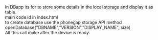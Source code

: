 


In DBapp its for to store some details in the local storage and display it as table.
<br>
main code id in index.html
<br>
to create database use the phonegap storage API method <br>
openDatabase("DBNAME","VERSION","DISPLAY_NAME", size)
<br>
All this call make after the device is ready.
